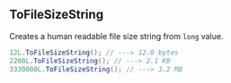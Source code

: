 ## ToFileSizeString

Creates a human readable file size string from `long` value.

```csharp
12L.ToFileSizeString(); // ---> 12.0 bytes
2200L.ToFileSizeString(); // ---> 2.1 KB
3330000L.ToFileSizeString(); // ---> 3.2 MB
```